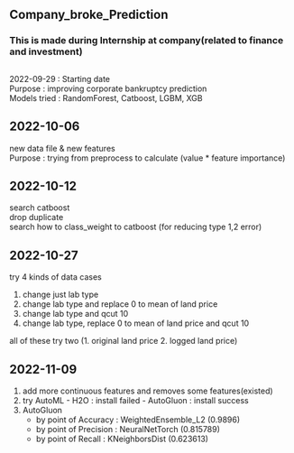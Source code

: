 ## Company_broke_Prediction
### This is made during Internship at company(related to finance and investment) 

  
##
 2022-09-29 : Starting date  
  Purpose : improving corporate bankruptcy prediction  
  Models tried : RandomForest, Catboost, LGBM, XGB


## 2022-10-06  
  new data file & new features  
  Purpose : trying from preprocess to calculate (value * feature importance)


## 2022-10-12  
  search catboost  
  drop duplicate  
  search how to class_weight to catboost (for reducing type 1,2 error)


## 2022-10-27  
  try 4 kinds of data cases  
1. change just lab type  
2. change lab type and replace 0 to mean of land price  
3. change lab type and qcut 10  
4. change lab type, replace 0 to mean of land price and qcut 10  

  all of these try two (1. original land price 2. logged land price)


## 2022-11-09
1. add more continuous features and removes some features(existed)
2. try AutoML - H2O : install failed
              - AutoGluon : install success
3. AutoGluon
      - by point of Accuracy  : WeightedEnsemble_L2 (0.9896)
      - by point of Precision : NeuralNetTorch  (0.815789)
      - by point of Recall    : KNeighborsDist  (0.623613)
